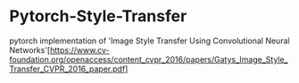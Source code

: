 # Pytorch-Style-Transfer
pytorch implementation of 'Image Style Transfer Using Convolutional Neural Networks'[https://www.cv-foundation.org/openaccess/content_cvpr_2016/papers/Gatys_Image_Style_Transfer_CVPR_2016_paper.pdf]
